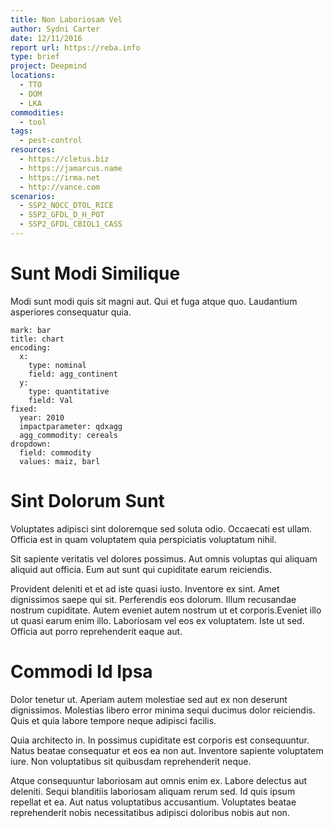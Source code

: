 ```yaml
---
title: Non Laboriosam Vel
author: Sydni Carter
date: 12/11/2016
report url: https://reba.info
type: brief
project: Deepmind
locations:
  - TTO
  - DOM
  - LKA
commodities:
  - tool
tags:
  - pest-control
resources:
  - https://cletus.biz
  - https://jamarcus.name
  - https://irma.net
  - http://vance.com
scenarios:
  - SSP2_NOCC_DTOL_RICE
  - SSP2_GFDL_D_H_POT
  - SSP2_GFDL_CBIOL1_CASS
---
```

# Sunt Modi Similique
Modi sunt modi quis sit magni aut. Qui et fuga atque quo. Laudantium asperiores consequatur quia.

```vis
mark: bar
title: chart
encoding:
  x:
    type: nominal
    field: agg_continent
  y:
    type: quantitative
    field: Val
fixed:
  year: 2010
  impactparameter: qdxagg
  agg_commodity: cereals
dropdown:
  field: commodity
  values: maiz, barl
```

# Sint Dolorum Sunt
Voluptates adipisci sint doloremque sed soluta odio. Occaecati est ullam. Officia est in quam voluptatem quia perspiciatis voluptatum nihil.
 Sit sapiente veritatis vel dolores possimus. Aut omnis voluptas qui aliquam aliquid aut officia. Eum aut sunt qui cupiditate earum reiciendis.
 Provident deleniti et et ad iste quasi iusto. Inventore ex sint. Amet dignissimos saepe qui sit. Perferendis eos dolorum. Illum recusandae nostrum cupiditate. Autem eveniet autem nostrum ut et corporis.Eveniet illo ut quasi earum enim illo. Laboriosam vel eos ex voluptatem. Iste ut sed. Officia aut porro reprehenderit eaque aut.

# Commodi Id Ipsa
Dolor tenetur ut. Aperiam autem molestiae sed aut ex non deserunt dignissimos. Molestias libero error minima sequi ducimus dolor reiciendis. Quis et quia labore tempore neque adipisci facilis.
 Quia architecto in. In possimus cupiditate est corporis est consequuntur. Natus beatae consequatur et eos ea non aut. Inventore sapiente voluptatem iure. Non voluptatibus sit quibusdam reprehenderit neque.
 Atque consequuntur laboriosam aut omnis enim ex. Labore delectus aut deleniti. Sequi blanditiis laboriosam aliquam rerum sed. Id quis ipsum repellat et ea. Aut natus voluptatibus accusantium. Voluptates beatae reprehenderit nobis necessitatibus adipisci doloribus nobis aut non.
